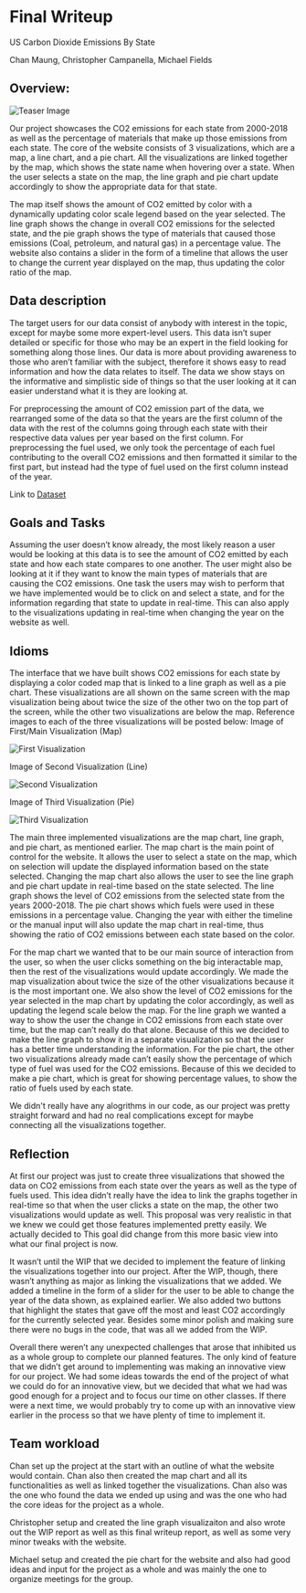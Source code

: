 # Final Writeup

US Carbon Dioxide Emissions By State

Chan Maung, Christopher Campanella, Michael Fields

## Overview:
![Teaser Image](images/Teaser_Image.png)

Our project showcases the CO2 emissions for each state from 2000-2018 as well as the percentage of materials that make up those emissions from each state. The core of the website consists of 3 visualizations, which are a map, a line chart, and a pie chart. All the visualizations are linked together by the map, which shows the state name when hovering over a state. When the user selects a state on the map, the line graph and pie chart update accordingly to show the appropriate data for that state.

The map itself shows the amount of CO2 emitted by color with a dynamically updating color scale legend based on the year selected. The line graph shows the change in overall CO2 emissions for the selected state, and the pie graph shows the type of materials that caused those emissions (Coal, petroleum, and natural gas) in a percentage value. The website also contains a slider in the form of a timeline that allows the user to change the current year displayed on the map, thus updating the color ratio of the map.

## Data description
The target users for our data consist of anybody with interest in the topic, except for maybe some more expert-level users. This data isn’t super detailed or specific for those who may be an expert in the field looking for something along those lines. Our data is more about providing awareness to those who aren’t familiar with the subject, therefore it shows easy to read information and how the data relates to itself. The data we show stays on the informative and simplistic side of things so that the user looking at it can easier understand what it is they are looking at.

For preprocessing the amount of CO2 emission part of the data, we rearranged some of the data so that the years are the first column of the data with the rest of the columns going through each state with their respective data values per year based on the first column. For preprocessing the fuel used, we only took the percentage of each fuel contributing to the overall CO2 emissions and then formatted it similar to the first part, but instead had the type of fuel used on the first column instead of the year.

Link to [Dataset](https://www.eia.gov/environment/emissions/state/)

## Goals and Tasks
Assuming the user doesn’t know already, the most likely reason a user would be looking at this data is to see the amount of CO2 emitted by each state and how each state compares to one another. The user might also be looking at it if they want to know the main types of materials that are causing the CO2 emissions.
One task the users may wish to perform that we have implemented would be to click on and select a state, and for the information regarding that state to update in real-time. This can also apply to the visualizations updating in real-time when changing the year on the website as well.

## Idioms
The interface that we have built shows CO2 emissions for each state by displaying a color coded map that is linked to a line graph as well as a pie chart. These visualizations are all shown on the same screen with the map visualization being about twice the size of the other two on the top part of the screen, while the other two visualizations are below the map.
Reference images to each of the three visualizations will be posted below:
Image of First/Main Visualization (Map)

![First Visualization](images/Map_1.png)

Image of Second Visualization (Line)

![Second Visualization](images/Line_1.png)

Image of Third Visualization (Pie)

![Third Visualization](images/Pie_1.png)

The main three implemented visualizations are the map chart, line graph, and pie chart, as mentioned earlier. The map chart is the main point of control for the website. It allows the user to select a state on the map, which on selection will update the displayed information based on the state selected. Changing the map chart also allows the user to see the line graph and pie chart update in real-time based on the state selected. The line graph shows the level of CO2 emissions from the selected state from the years 2000-2018. The pie chart shows which fuels were used in these emissions in a percentage value. Changing the year with either the timeline or the manual input will also update the map chart in real-time, thus showing the ratio of CO2 emissions between each state based on the color.

For the map chart we wanted that to be our main source of interaction from the user, so when the user clicks something on the big interactable map, then the rest of the visualizations would update accordingly. We made the map visualization about twice the size of the other visualizations because it is the most important one. We also show the level of CO2 emissions for the year selected in the map chart by updating the color accordingly, as well as updating the legend scale below the map. For the line graph we wanted a way to show the user the change in CO2 emissions from each state over time, but the map can’t really do that alone. Because of this we decided to make the line graph to show it in a separate visualization so that the user has a better time understanding the information. For the pie chart, the other two visualizations already made can’t easily show the percentage of which type of fuel was used for the CO2 emissions. Because of this we decided to make a pie chart, which is great for showing percentage values, to show the ratio of fuels used by each state.

We didn't really have any alogrithms in our code, as our project was pretty straight forward and had no real complications except for maybe connecting all the visualizations together.

## Reflection
At first our project was just to create three visualizations that showed the data on CO2 emissions from each state over the years as well as the type of fuels used. This idea didn’t really have the idea to link the graphs together in real-time so that when the user clicks a state on the map, the other two visualizations would update as well. This proposal was very realistic in that we knew we could get those features implemented pretty easily. We actually decided to This goal did change from this more basic view into what our final project is now.

It wasn’t until the WIP that we decided to implement the feature of linking the visualizations together into our project. After the WIP, though, there wasn’t anything as major as linking the visualizations that we added. We added a timeline in the form of a slider for the user to be able to change the year of the data shown, as explained earlier. We also added two buttons that highlight the states that gave off the most and least CO2 accordingly for the currently selected year. Besides some minor polish and making sure there were no bugs in the code, that was all we added from the WIP.

Overall there weren’t any unexpected challenges that arose that inhibited us as a whole group to complete our planned features. The only kind of feature that we didn’t get around to implementing was making an innovative view for our project. We had some ideas towards the end of the project of what we could do for an innovative view, but we decided that what we had was good enough for a project and to focus our time on other classes. If there were a next time, we would probably try to come up with an innovative view earlier in the process so that we have plenty of time to implement it.

## Team workload
Chan set up the project at the start with an outline of what the website would contain. Chan also then created the map chart and all its functionalities as well as linked together the visualizations. Chan also was the one who found the data we ended up using and was the one who had the core ideas for the project as a whole.

Christopher setup and created the line graph visualizaiton and also wrote out the WIP report as well as this final writeup report, as well as some very minor tweaks with the website.

Michael setup and created the pie chart for the website and also had good ideas and input for the project as a whole and was mainly the one to organize meetings for the group.

